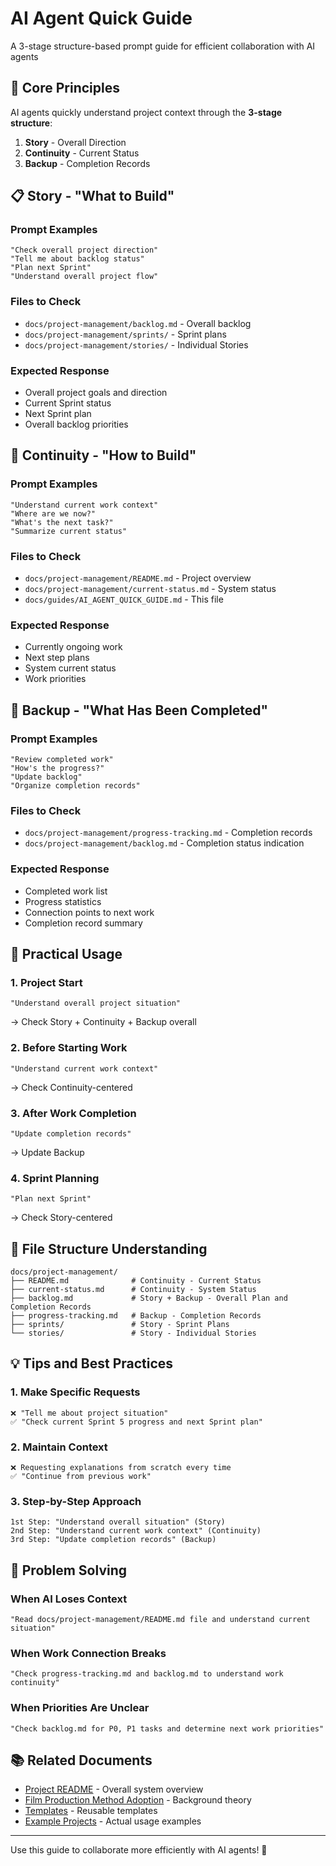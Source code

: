 # AI Agent Quick Guide

A 3-stage structure-based prompt guide for efficient collaboration with AI agents

## 🎯 Core Principles

AI agents quickly understand project context through the **3-stage structure**:

1. **Story** - Overall Direction
2. **Continuity** - Current Status
3. **Backup** - Completion Records

## 📋 Story - "What to Build"

### Prompt Examples

```
"Check overall project direction"
"Tell me about backlog status"
"Plan next Sprint"
"Understand overall project flow"
```

### Files to Check

- `docs/project-management/backlog.md` - Overall backlog
- `docs/project-management/sprints/` - Sprint plans
- `docs/project-management/stories/` - Individual Stories

### Expected Response

- Overall project goals and direction
- Current Sprint status
- Next Sprint plan
- Overall backlog priorities

## 🔄 Continuity - "How to Build"

### Prompt Examples

```
"Understand current work context"
"Where are we now?"
"What's the next task?"
"Summarize current status"
```

### Files to Check

- `docs/project-management/README.md` - Project overview
- `docs/project-management/current-status.md` - System status
- `docs/guides/AI_AGENT_QUICK_GUIDE.md` - This file

### Expected Response

- Currently ongoing work
- Next step plans
- System current status
- Work priorities

## 💾 Backup - "What Has Been Completed"

### Prompt Examples

```
"Review completed work"
"How's the progress?"
"Update backlog"
"Organize completion records"
```

### Files to Check

- `docs/project-management/progress-tracking.md` - Completion records
- `docs/project-management/backlog.md` - Completion status indication

### Expected Response

- Completed work list
- Progress statistics
- Connection points to next work
- Completion record summary

## 🚀 Practical Usage

### 1. Project Start

```
"Understand overall project situation"
```

→ Check Story + Continuity + Backup overall

### 2. Before Starting Work

```
"Understand current work context"
```

→ Check Continuity-centered

### 3. After Work Completion

```
"Update completion records"
```

→ Update Backup

### 4. Sprint Planning

```
"Plan next Sprint"
```

→ Check Story-centered

## 📁 File Structure Understanding

```
docs/project-management/
├── README.md              # Continuity - Current Status
├── current-status.md      # Continuity - System Status
├── backlog.md             # Story + Backup - Overall Plan and Completion Records
├── progress-tracking.md   # Backup - Completion Records
├── sprints/               # Story - Sprint Plans
└── stories/               # Story - Individual Stories
```

## 💡 Tips and Best Practices

### 1. Make Specific Requests

```
❌ "Tell me about project situation"
✅ "Check current Sprint 5 progress and next Sprint plan"
```

### 2. Maintain Context

```
❌ Requesting explanations from scratch every time
✅ "Continue from previous work"
```

### 3. Step-by-Step Approach

```
1st Step: "Understand overall situation" (Story)
2nd Step: "Understand current work context" (Continuity)
3rd Step: "Update completion records" (Backup)
```

## 🔧 Problem Solving

### When AI Loses Context

```
"Read docs/project-management/README.md file and understand current situation"
```

### When Work Connection Breaks

```
"Check progress-tracking.md and backlog.md to understand work continuity"
```

### When Priorities Are Unclear

```
"Check backlog.md for P0, P1 tasks and determine next work priorities"
```

## 📚 Related Documents

- [Project README](../README.md) - Overall system overview
- [Film Production Method Adoption](INSPIRATION_EN.md) - Background theory
- [Templates](../../templates/) - Reusable templates
- [Example Projects](../../examples/) - Actual usage examples

---

Use this guide to collaborate more efficiently with AI agents! 🚀
